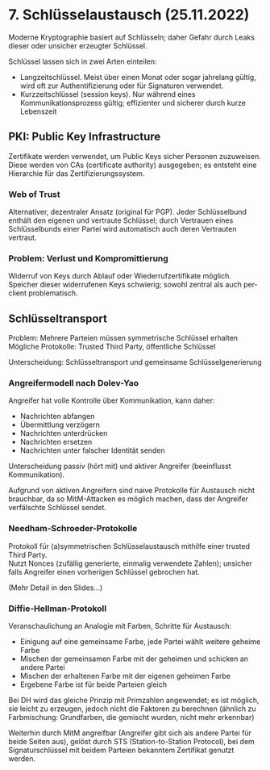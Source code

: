 # 7. Schlüsselaustausch (25.11.2022)
Moderne Kryptographie basiert auf Schlüsseln; daher Gefahr durch Leaks dieser
oder unsicher erzeugter Schlüssel.

Schlüssel lassen sich in zwei Arten einteilen:

- Langzeitschlüssel. Meist über einen Monat oder sogar jahrelang gültig,
  wird oft zur Authentifizierung oder für Signaturen verwendet.
- Kurzzeitschlüssel (session keys). Nur während eines Kommunikationsprozess
  gültig; effizienter und sicherer durch kurze Lebenszeit


## PKI: Public Key Infrastructure
Zertifikate werden verwendet, um Public Keys sicher Personen zuzuweisen.  
Diese werden von CAs (certificate authority) ausgegeben; es entsteht
eine Hierarchie für das Zertifizierungssystem.

### Web of Trust
Alternativer, dezentraler Ansatz (original für PGP). Jeder Schlüsselbund
enthält den eigenen und vertraute Schlüssel; durch Vertrauen eines
Schlüsselbunds einer Partei wird automatisch auch deren Vertrauten vertraut.

### Problem: Verlust und Kompromittierung
Widerruf von Keys durch Ablauf oder Wiederrufzertifikate möglich.
Speicher dieser widerrufenen Keys schwierig; sowohl zentral als auch
per-client problematisch.


## Schlüsseltransport
Problem: Mehrere Parteien müssen symmetrische Schlüssel erhalten  
Mögliche Protokolle: Trusted Third Party, öffentliche Schlüssel

Unterscheidung: Schlüsseltransport und gemeinsame Schlüsselgenerierung

### Angreifermodell nach Dolev-Yao
Angreifer hat volle Kontrolle über Kommunikation, kann daher:

- Nachrichten abfangen
- Übermittlung verzögern
- Nachrichten unterdrücken
- Nachrichten ersetzen
- Nachrichten unter falscher Identität senden

Unterscheidung passiv (hört mit) und aktiver Angreifer (beeinflusst
Kommunikation).

Aufgrund von aktiven Angreifern sind naive Protokolle für Austausch nicht
brauchbar, da so MitM-Attacken es möglich machen, dass der Angreifer
verfälschte Schlüssel sendet.

### Needham-Schroeder-Protokolle
Protokoll für (a)symmetrischen Schlüsselaustausch mithilfe einer trusted 
Third Party.  
Nutzt Nonces (zufällig generierte, einmalig verwendete Zahlen); unsicher
falls Angreifer einen vorherigen Schlüssel gebrochen hat.

(Mehr Detail in den Slides...)

### Diffie-Hellman-Protokoll
Veranschaulichung an Analogie mit Farben, Schritte für Austausch:

- Einigung auf eine gemeinsame Farbe, jede Partei wählt weitere geheime Farbe
- Mischen der gemeinsamen Farbe mit der geheimen und schicken an andere Partei
- Mischen der erhaltenen Farbe mit der eigenen geheimen Farbe
- Ergebene Farbe ist für beide Parteien gleich

Bei DH wird das gleiche Prinzip mit Primzahlen angewendet; es ist möglich,
sie leicht zu erzeugen, jedoch nicht die Faktoren zu berechnen (ähnlich zu
Farbmischung: Grundfarben, die gemischt wurden, nicht mehr erkennbar)

Weiterhin durch MitM angreifbar (Angreifer gibt sich als andere Partei
für beide Seiten aus), gelöst durch STS (Station-to-Station Protocol),
bei dem Signaturschlüssel mit beidem Parteien bekanntem Zertifikat
genutzt werden.

